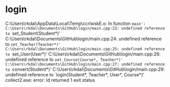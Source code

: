 # login

C:\Users\rkdal\AppData\Local\Temp\ccrlwskE.o: In function `main':
C:\Users\rkdal\Documents\GitHub\login/main.cpp:23: undefined reference to `set_Student(Student*)'
C:\Users\rkdal\Documents\GitHub\login/main.cpp:24: undefined reference to `set_Teacher(Teacher*)'
C:\Users\rkdal\Documents\GitHub\login/main.cpp:25: undefined reference to `set_User(User*)'
C:\Users\rkdal\Documents\GitHub\login/main.cpp:26: undefined reference to `set_Course(Course*, Teacher*)'
C:\Users\rkdal\Documents\GitHub\login/main.cpp:27: undefined reference to `convert(Student*)'
C:\Users\rkdal\Documents\GitHub\login/main.cpp:29: undefined reference to `login(Student*, Teacher*, User*, Course*)'
collect2.exe: error: ld returned 1 exit status
